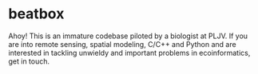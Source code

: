 # beatbox
Ahoy! This is an immature codebase piloted by a biologist at PLJV. If you are into remote sensing, spatial modeling, C/C++ and Python and are interested in tackling unwieldy and important problems in ecoinformatics, get in touch.  
